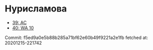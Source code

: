 # Нурисламова
- [39: AC](39.md)
- [40: WA 10](40.md)

Commit: f5ed9a0e5b88b285a71bf62e60b49f9221a2e1fb
 fetched at: 20201215-221742
